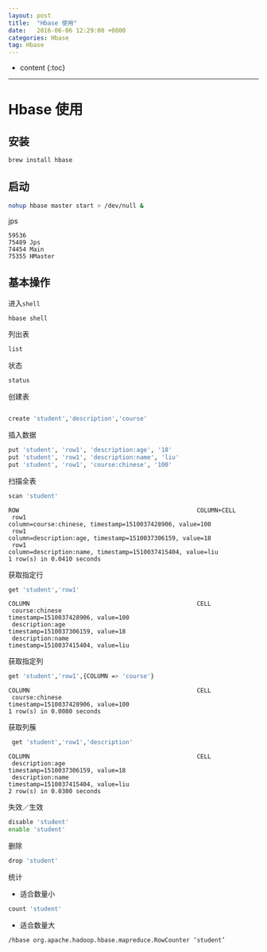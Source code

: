 ```yaml
---
layout: post
title:  "Hbase 使用"
date:   2016-06-06 12:29:00 +0800
categories: Hbase
tag: Hbase
---
```


* content
{:toc}

---

# Hbase 使用

## 安装

```bash
brew install hbase
```


## 启动

```bash
nohup hbase master start > /dev/null &
```

jps

```
59536
75489 Jps
74454 Main
75355 HMaster
```
## 基本操作

进入`shell`

```bash
hbase shell

```
列出表

```bash
list
```

状态

```bash
status
```

创建表

```bash

create 'student','description','course'
```

插入数据

```bash
put 'student', 'row1', 'description:age', '18'  
put 'student', 'row1', 'description:name', 'liu'
put 'student', 'row1', 'course:chinese', '100'

```

扫描全表

```bash
scan 'student'
```

>
```
ROW                                                  COLUMN+CELL
 row1                                                column=course:chinese, timestamp=1510037428906, value=100
 row1                                                column=description:age, timestamp=1510037306159, value=18
 row1                                                column=description:name, timestamp=1510037415404, value=liu
1 row(s) in 0.0410 seconds
```

获取指定行

```bash
get 'student','row1'
```
>
```
COLUMN                                               CELL
 course:chinese                                      timestamp=1510037428906, value=100
 description:age                                     timestamp=1510037306159, value=18
 description:name                                    timestamp=1510037415404, value=liu
```

获取指定列

```bash
get 'student','row1',{COLUMN => 'course'}
```

> 
```
COLUMN                                               CELL
 course:chinese                                      timestamp=1510037428906, value=100
1 row(s) in 0.0080 seconds
```

获取列蔟

```bash
 get 'student','row1','description'
```

>
```
COLUMN                                               CELL
 description:age                                     timestamp=1510037306159, value=18
 description:name                                    timestamp=1510037415404, value=liu
2 row(s) in 0.0300 seconds
```

失效／生效

```bash
disable 'student'
enable 'student'
```

删除

```bash
drop 'student'
```

统计

* 适合数量小

```bash
count 'student'
```

* 适合数量大

```bash
/hbase org.apache.hadoop.hbase.mapreduce.RowCounter ‘student’
```